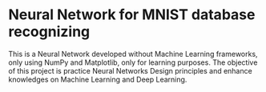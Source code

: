 # Neural Network for MNIST database recognizing

This is a Neural Network developed without Machine Learning frameworks, only using NumPy and Matplotlib, only for learning purposes. The objective of this project is practice Neural Networks Design principles and enhance knowledges on Machine Learning and Deep Learning.
